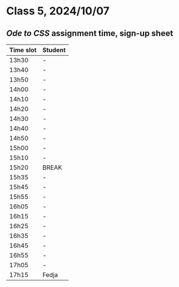 # Class 5, 2024/10/07

## *Ode to CSS* assignment time, sign-up sheet

| Time slot | Student |
| -- | -------------- |
| 13h30 | - |
| 13h40 | - |
| 13h50 | - |
| 14h00 | - |
| 14h10 | - |
| 14h20 | - |
| 14h30 | - |
| 14h40 | - |
| 14h50 | - |
| 15h00 | - |
| 15h10 | - |
| 15h20 | BREAK |
| 15h35 | - |
| 15h45 | - |
| 15h55 | - |
| 16h05 | - |
| 16h15 | - |
| 16h25 | - |
| 16h35 | - |
| 16h45 | - |
| 16h55 | - |
| 17h05 | - |
| 17h15 | Fedja |
